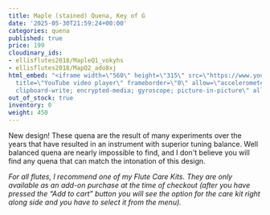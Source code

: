 ```yaml
---
title: Maple (stained) Quena, Key of G
date: '2025-05-30T21:59:24+00:00'
categories: quena
published: true
price: 199
cloudinary_ids:
- ellisflutes2018/MapleQ1_vokyhs
- ellisflutes2018/MapQ2_ado8xj
html_embed: "<iframe width=\"560\" height=\"315\" src=\"https://www.youtube.com/embed/o4mcMUva8os\"
  title=\"YouTube video player\" frameborder=\"0\" allow=\"accelerometer; autoplay;
  clipboard-write; encrypted-media; gyroscope; picture-in-picture\" allowfullscreen></iframe>\r\n\r\n"
out_of_stock: true
inventory: 0
weight: 450
---
```


New design! These quena are the result of many experiments over the years that have resulted in an instrument with superior tuning balance.   Well balanced quena are nearly impossible to find, and I don't believe you will find any quena that can match the intonation of this design.

*For all flutes, I recommend one of my Flute Care Kits. They are only available as an add-on purchase at the time of checkout (after you have pressed the “Add to cart” button you will see the option for the care kit right along side and you have to select it from the menu).*
